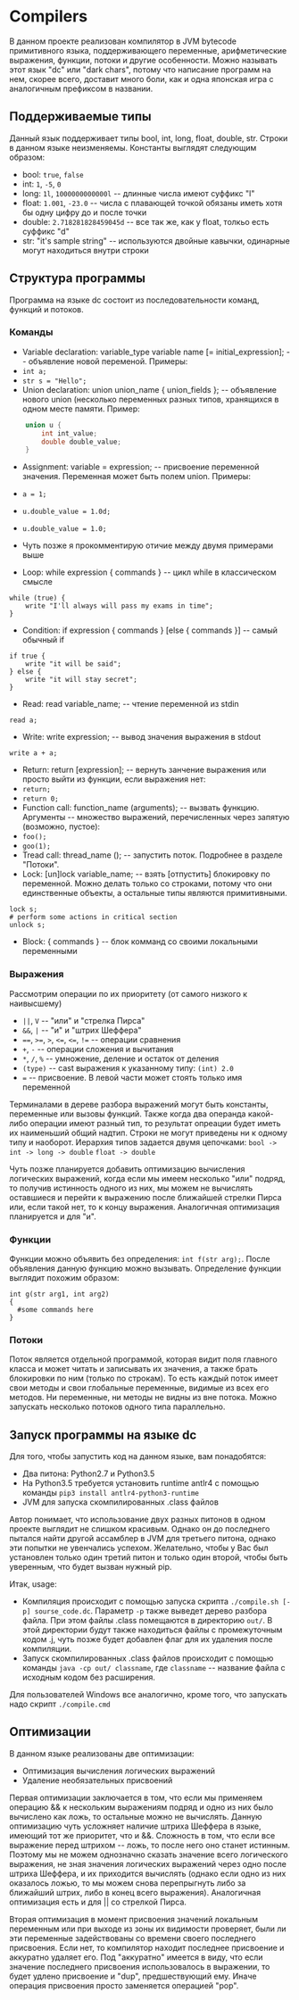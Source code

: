 # Compilers

В данном проекте реализован компилятор в JVM bytecode примитивного языка, поддерживающего переменные, арифметические выражения, функции, потоки и другие особенности.
Можно называть этот язык "dc" или "dark chars", потому что написание программ на нем, скорее всего, доставит много боли, как и одна японская игра с аналогичным префиксом в названии.

## Поддерживаемые типы

Данный язык поддерживает типы bool, int, long, float, double, str. Строки в данном языке неизменяемы.
Константы выглядят следующим образом:
* bool: `true`, `false`
* int: `1`, `-5`, `0`
* long: `1l`, `1000000000000l` -- длинные числа имеют суффикс "l"
* float: `1.001`, `-23.0` -- числа с плавающей точкой обязаны иметь хотя бы одну цифру до и после точки
* double: `2.718281828459045d` -- все так же, как у float, толкьо есть суффикс "d" 
* str: "it's sample string" -- используются двойные кавычки, одинарные могут находиться внутри строки

## Структура программы

Программа на языке dc состоит из последовательности команд, функций и потоков.

### Команды

* Variable declaration: variable_type variable name [= initial_expression]; -- объявление новой переменой. Примеры: 
 * `int a;`
 * `str s = "Hello";`
* Union declaration: union union_name { union_fields }; -- объявление нового union (несколько переменных разных типов, хранящихся в одном месте памяти. Пример:
```c++
    union u {
        int int_value;
        double double_value;
    }
```
* Assignment: variable = expression; -- присвоение переменной значения. Переменная может быть полем union. Примеры:
 * `a = 1;`
 * `u.double_value = 1.0d;`
 * `u.double_value = 1.0;`
 * Чуть позже я прокомментирую отичие между двумя примерами выше
 
* Loop: while expression { commands } -- цикл while в классическом смысле
```
while (true) {
    write "I'll always will pass my exams in time";
}
```
* Condition: if expression { commands } [else { commands }] -- самый обычный if
```
if true {
    write "it will be said";
} else {
    write "it will stay secret";
}
```
* Read: read variable_name; -- чтение переменной из stdin
```
read a;
```
* Write: write expression; -- вывод значения выражения в stdout
```
write a + a;
```
* Return: return [expression]; -- вернуть занчение выражения или просто выйти из функции, если выражения нет:
 * `return;`
 * `return 0;`
* Function call: function_name (arguments); -- вызвать функцию. Аргументы -- множество выражений, перечисленных через запятую (возможно, пустое):
 * `foo();`
 * `goo(1);`
* Tread call: thread_name (); -- запустить поток. Подробнее в разделе "Потоки".
* Lock: [un]lock variable_name; -- взять [отпустить] блокировку по переменной. Можно делать только со строками, потому что они единственные объекты, а остальные типы являются примитивными.
```
lock s;
# perform some actions in critical section
unlock s;
```
* Block: { commands } -- блок комманд со своими локальными переменными


### Выражения

Рассмотрим операции по их приоритету (от самого низкого к наивысшему)

* `||`, `V` -- "или" и "стрелка Пирса"
* `&&`, `|` -- "и" и "штрих Шеффера"
* `==`, `>=`, `>`, `<=`, `<=`, `!=` -- операции сравнения
* `+`, `-` -- операции сложения и вычитания
* `*`, `/`, `%` -- умножение, деление и остаток от деления
* `(type)` -- cast выражения к указанному типу: `(int) 2.0`
* `=` -- присвоение. В левой части может стоять только имя переменной

Терминалами в дереве разбора выражений могут быть константы, переменные или вызовы функций.
Также когда два операнда какой-либо операции имеют разный тип, то результат опреации будет иметь их наименьший общий надтип.
Строки не могут приведены ни к одному типу и наоборот.
Иерархия типов задается двумя цепочками:
`bool -> int -> long -> double`
`float -> double`

Чуть позже планируется добавить оптимизацию вычисления логических выражений, когда если мы имеем несколько "или" подряд, то получив истинность одного из них, мы можем не вычислять оставшиеся и перейти к выражению после ближайшей стрелки Пирса или, если такой нет, то к концу выражения. Аналогичная оптимизация планируется и для "и".

### Функции

Функции можно объявить без определения: `int f(str arg);`. После объявления данную функцию можно вызывать.
Определение функции выглядит похожим образом:
```
int g(str arg1, int arg2)
{
  #some commands here
}
```

### Потоки

Поток является отдельной программой, которая видит поля главного класса и может читать и записывать их значения, а также брать блокировки по ним (только по строкам).
То есть каждый поток имеет свои методы и свои глобальные переменные, видимые из всех его методов.
Ни переменные, ни методы не видны из вне потока.
Можно запускать несколько потоков одного типа параллельно.


## Запуск программы на языке dc

Для того, чтобы запустить код на данном языке, вам понадобятся:
* Два питона: Python2.7 и Python3.5
* На Python3.5 требуется установить runtime antlr4 с помощью команды `pip3 install antlr4-python3-runtime`
* JVM для запуска скомпилированных .class файлов

Автор понимает, что использование двух разных питонов в одном проекте выглядит не слишком красивым. Однако он до последнего пытался найти другой ассамблер в JVM для третьего питона, однако эти попытки не увенчались успехом.
Желательно, чтобы у Вас был установлен только один третий питон и только один второй, чтобы быть уверенным, что будет вызван нужный pip.

Итак, usage:
* Компиляция происходит с помощью запуска скрипта `./compile.sh [-p] sourse_code.dc`. Параметр `-p` также выведет дерево разбора файла. При этом файлы .class помещаются в директорию `out/`. В этой директории будут также находиться файлы с промежуточным кодом .j, чуть позже будет добавлен флаг для их удаления после компиляции.
* Запуск скомпилированных .class файлов происходит с помощью команды `java -cp out/ classname`, где `classname` -- название файла с исходным кодом без расширения.

Для пользователей Windows все аналогично, кроме того, что запускать надо скрипт `./compile.cmd`

## Оптимизации

В данном языке реализованы две оптимизации:
* Оптимизация вычисления логических выражений
* Удаление необязательных присвоений

Первая оптимизации заключается в том, что если мы применяем операцию &&  к нескольким выражениям подряд и одно из них было вычислено как ложь, то остальные можно не вычислять.
Данную оптимизацию чуть усложняет наличие штриха Шеффера в языке, имеющий тот же приоритет, что и &&.
Сложность в том, что если все выражение перед штрихом -- ложь, то после него оно станет истинным.
Поэтому мы не можем однозначно сказать значение всего логического выражения, не зная значения логических выражений через одно после штриха Шеффера, и их приходится вычислять (однако если одно из них оказалось ложью, то мы можем снова перепрыгнуть либо за ближайший штрих, либо в конец всего выражения).
Аналогичная оптимизация есть и для || со стрелкой Пирса.

Вторая оптимизация в момент присвоения значений локальным переменным или при выходе из зоны их видимости проверяет, были ли эти переменные задействованы со времени своего последнего присвоения.
Если нет, то компилятор находит последнее присвоение и аккуратно удаляет его.
Под "аккуратно" имеется в виду, что если значение последнего присвоения использовалось в выражении, то будет удлено присвоение и "dup", предшествующий ему.
Иначе операция присвоения просто заменяется операцией "pop".